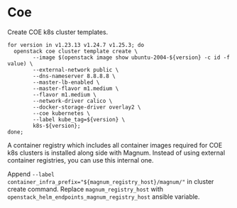 # Coe

Create COE k8s cluster templates.

```shell
for version in v1.23.13 v1.24.7 v1.25.3; do
  openstack coe cluster template create \
        --image $(openstack image show ubuntu-2004-${version} -c id -f value) \
        --external-network public \
        --dns-nameserver 8.8.8.8 \
        --master-lb-enabled \
        --master-flavor m1.medium \
        --flavor m1.medium \
        --network-driver calico \
        --docker-storage-driver overlay2 \
        --coe kubernetes \
        --label kube_tag=${version} \
        k8s-${version};
done;
```

A container registry which includes all container images required for COE k8s
clusters is installed along side with Magnum. Instead of using external container
registries, you can use this internal one.

Append `--label container_infra_prefix="${magnum_registry_host}/magnum/"` in
cluster create command. Replace `magnum_registry_host` with
`openstack_helm_endpoints_magnum_registry_host` ansible variable.
